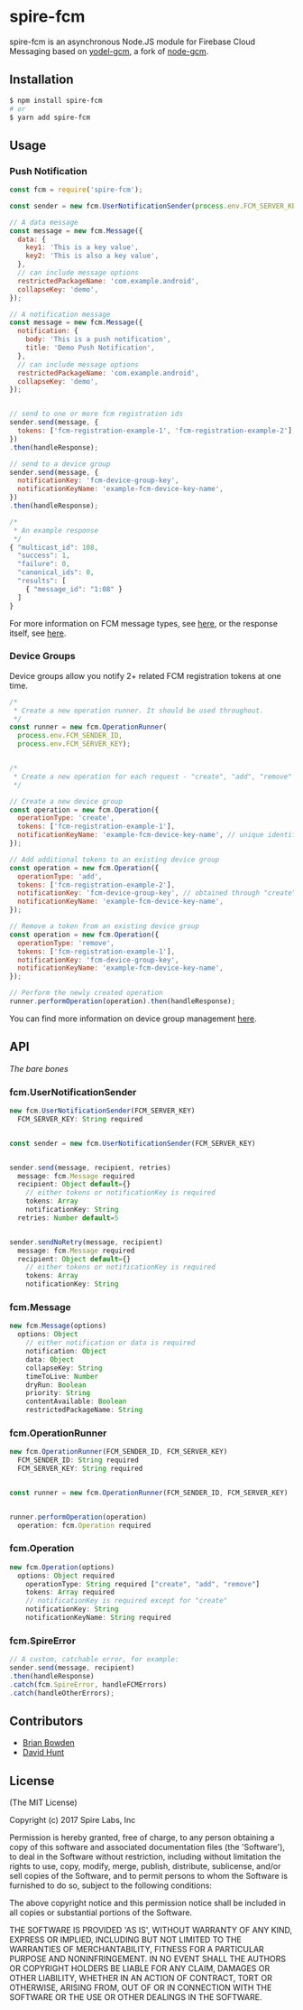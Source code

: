 # spire-fcm

spire-fcm is an asynchronous Node.JS module for Firebase Cloud Messaging based on [yodel-gcm](https://github.com/SpireTeam/spire-fcm), a fork of [node-gcm](https://github.com/ToothlessGear/node-gcm).

## Installation
```bash
$ npm install spire-fcm
# or
$ yarn add spire-fcm
```

## Usage

### Push Notification

```js
const fcm = require('spire-fcm');

const sender = new fcm.UserNotificationSender(process.env.FCM_SERVER_KEY);

// A data message
const message = new fcm.Message({
  data: {
    key1: 'This is a key value',
    key2: 'This is also a key value',
  },
  // can include message options
  restrictedPackageName: 'com.example.android',
  collapseKey: 'demo',
});

// A notification message
const message = new fcm.Message({
  notification: {
    body: 'This is a push notification',
    title: 'Demo Push Notification',
  },
  // can include message options
  restrictedPackageName: 'com.example.android',
  collapseKey: 'demo',
});


// send to one or more fcm registration ids
sender.send(message, {
  tokens: ['fcm-registration-example-1', 'fcm-registration-example-2'],
})
.then(handleResponse);

// send to a device group
sender.send(message, {
  notificationKey: 'fcm-device-group-key',
  notificationKeyName: 'example-fcm-device-key-name',
})
.then(handleResponse);

/*
 * An example response
 */
{ "multicast_id": 108,
  "success": 1,
  "failure": 0,
  "canonical_ids": 0,
  "results": [
    { "message_id": "1:08" }
  ]
}
```

For more information on FCM message types, see [here](https://firebase.google.com/docs/cloud-messaging/concept-options#notifications_and_data_messages), or the response itself, see [here](https://firebase.google.com/docs/cloud-messaging/send-message).

### Device Groups

Device groups allow you notify 2+ related FCM registration tokens at one time.

```js
/*
 * Create a new operation runner. It should be used throughout.
 */
const runner = new fcm.OperationRunner(
  process.env.FCM_SENDER_ID,
  process.env.FCM_SERVER_KEY);


/*
 * Create a new operation for each request - "create", "add", "remove"
 */

// Create a new device group
const operation = new fcm.Operation({
  operationType: 'create',
  tokens: ['fcm-registration-example-1'],
  notificationKeyName: 'example-fcm-device-key-name', // unique identifier across your device groups
});

// Add additional tokens to an existing device group
const operation = new fcm.Operation({
  operationType: 'add',
  tokens: ['fcm-registration-example-2'],
  notificationKey: 'fcm-device-group-key', // obtained through "create" operation
  notificationKeyName: 'example-fcm-device-key-name',
});

// Remove a token from an existing device group
const operation = new fcm.Operation({
  operationType: 'remove',
  tokens: ['fcm-registration-example-1'],
  notificationKey: 'fcm-device-group-key',
  notificationKeyName: 'example-fcm-device-key-name',
});

// Perform the newly created operation
runner.performOperation(operation).then(handleResponse);
```

You can find more information on device group management [here](https://firebase.google.com/docs/cloud-messaging/ios/device-group).

## API

_The bare bones_

### fcm.UserNotificationSender

```js
new fcm.UserNotificationSender(FCM_SERVER_KEY)
  FCM_SERVER_KEY: String required


const sender = new fcm.UserNotificationSender(FCM_SERVER_KEY)


sender.send(message, recipient, retries)
  message: fcm.Message required
  recipient: Object default={}
    // either tokens or notificationKey is required
    tokens: Array
    notificationKey: String
  retries: Number default=5


sender.sendNoRetry(message, recipient)
  message: fcm.Message required
  recipient: Object default={}
    // either tokens or notificationKey is required
    tokens: Array
    notificationKey: String
```

### fcm.Message

```js
new fcm.Message(options)
  options: Object
    // either notification or data is required
    notification: Object
    data: Object
    collapseKey: String
    timeToLive: Number
    dryRun: Boolean
    priority: String
    contentAvailable: Boolean
    restrictedPackageName: String
```

### fcm.OperationRunner

```js
new fcm.OperationRunner(FCM_SENDER_ID, FCM_SERVER_KEY)
  FCM_SENDER_ID: String required
  FCM_SERVER_KEY: String required


const runner = new fcm.OperationRunner(FCM_SENDER_ID, FCM_SERVER_KEY)


runner.performOperation(operation)
  operation: fcm.Operation required
```

### fcm.Operation

```js
new fcm.Operation(options)
  options: Object required
    operationType: String required ["create", "add", "remove"]
    tokens: Array required
    // notificationKey is required except for "create"
    notificationKey: String
    notificationKeyName: String required
```

### fcm.SpireError
```js
// A custom, catchable error, for example:
sender.send(message, recipient)
.then(handleResponse)
.catch(fcm.SpireError, handleFCMErrors)
.catch(handleOtherErrors);
```

## Contributors
 * [Brian Bowden](https://github.com/brianbowden)
 * [David Hunt](https://github.com/davidpaulhunt)

## License 

(The MIT License)

Copyright (c) 2017 Spire Labs, Inc

Permission is hereby granted, free of charge, to any person obtaining
a copy of this software and associated documentation files (the
'Software'), to deal in the Software without restriction, including
without limitation the rights to use, copy, modify, merge, publish,
distribute, sublicense, and/or sell copies of the Software, and to
permit persons to whom the Software is furnished to do so, subject to
the following conditions:

The above copyright notice and this permission notice shall be
included in all copies or substantial portions of the Software.

THE SOFTWARE IS PROVIDED 'AS IS', WITHOUT WARRANTY OF ANY KIND,
EXPRESS OR IMPLIED, INCLUDING BUT NOT LIMITED TO THE WARRANTIES OF
MERCHANTABILITY, FITNESS FOR A PARTICULAR PURPOSE AND NONINFRINGEMENT.
IN NO EVENT SHALL THE AUTHORS OR COPYRIGHT HOLDERS BE LIABLE FOR ANY
CLAIM, DAMAGES OR OTHER LIABILITY, WHETHER IN AN ACTION OF CONTRACT,
TORT OR OTHERWISE, ARISING FROM, OUT OF OR IN CONNECTION WITH THE
SOFTWARE OR THE USE OR OTHER DEALINGS IN THE SOFTWARE.